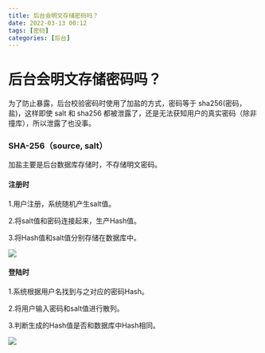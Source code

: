 ```yaml
---
title: 后台会明文存储密码吗？ 
date: 2022-03-13 00:12
tags: [密码]
categories: [后台]
---
```


# 后台会明文存储密码吗？ 

为了防止暴露，后台校验密码时使用了加盐的方式，密码等于 sha256(密码，盐)，这样即使 salt 和 sha256 都被泄露了，还是无法获知用户的真实密码（除非撞库），所以泄露了也没事。

### SHA-256（source, salt）

加盐主要是后台数据库存储时，不存储明文密码。

#### 注册时

1.用户注册，系统随机产生salt值。

2.将salt值和密码连接起来，生产Hash值。

3.将Hash值和salt值分别存储在数据库中。

![](https://tva1.sinaimg.cn/large/e6c9d24egy1h07jjgvycuj20xc0fqab7.jpg)

#### 登陆时

1.系统根据用户名找到与之对应的密码Hash。

2.将用户输入密码和salt值进行散列。

3.判断生成的Hash值是否和数据库中Hash相同。

![](https://tva1.sinaimg.cn/large/e6c9d24egy1h07jjxber4j20xc0fqmyg.jpg)
